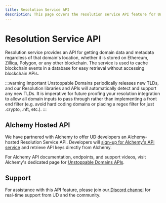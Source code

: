 ```yaml
---
title: Resolution Service API
description: This page covers the resolution service API feature for Unstoppable domains hosted by Alchemy.
---
```


# Resolution Service API

Resolution service provides an API for getting domain data and metadata regardless of that domain's location, whether it is stored on Ethereum, Zilliqa, Polygon, or any other blockchain. The service is used to cache blockchain events in a database for easy retrieval without accessing blockchain APIs.

:::warning Important
Unstoppable Domains periodically releases new TLDs, and our Resolution libraries and APIs will automatically detect and support any new TLDs. It is imperative for future proofing your resolution integration to allow all domain inputs to pass through rather than implementing a front end filter (e.g. avoid hard coding domains or placing a regex filter for just .crypto, .nft, etc.).
:::

## Alchemy Hosted API

We have partnered with Alchemy to offer UD developers an Alchemy-hosted Resolution Service API. Developers will [sign-up for Alchemy's API service](https://auth.alchemyapi.io/signup?redirectUrl=https%3A%2F%2Fdashboard.alchemyapi.io%2Fsignup%2F%3Freferrer\_origin%3Dhttps%3A%2F%2Fwww.google.com%2F) and retrieve API keys directly from Alchemy.

For Alchemy API documentation, endpoints, and support videos, visit Alchemy's dedicated page for [Unstoppable Domains APIs](https://docs.alchemy.com/alchemy/enhanced-apis/unstoppable-domains-apis).

## Support

For assistance with this API feature, please join our[ Discord channel](https://discord.gg/b6ZVxSZ9Hn) for real-time support from UD and the community.
